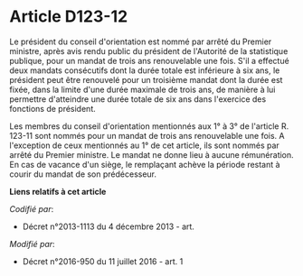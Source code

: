 # Article D123-12

Le président du conseil d'orientation est nommé par arrêté du Premier ministre, après avis rendu public du président de
l'Autorité de la statistique publique, pour un mandat de trois ans renouvelable une fois. S'il a effectué deux mandats
consécutifs dont la durée totale est inférieure à six ans, le président peut être renouvelé pour un troisième mandat dont la
durée est fixée, dans la limite d'une durée maximale de trois ans, de manière à lui permettre d'atteindre une durée totale de
six ans dans l'exercice des fonctions de président.

Les membres du conseil d'orientation mentionnés aux 1° à 3° de l'article R. 123-11 sont nommés pour un mandat de trois ans
renouvelable une fois. A l'exception de ceux mentionnés au 1° de cet article, ils sont nommés par arrêté du Premier ministre.
Le mandat ne donne lieu à aucune rémunération. En cas de vacance d'un siège, le remplaçant achève la période restant à courir
du mandat de son prédécesseur.

**Liens relatifs à cet article**

_Codifié par_:

  - Décret n°2013-1113 du 4 décembre 2013 - art.

_Modifié par_:

  - Décret n°2016-950 du 11 juillet 2016 - art. 1
